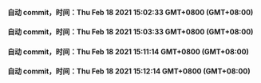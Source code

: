 #### 自动 commit，时间：Thu Feb 18 2021 15:02:33 GMT+0800 (GMT+08:00)
#### 自动 commit，时间：Thu Feb 18 2021 15:03:33 GMT+0800 (GMT+08:00)
#### 自动 commit，时间：Thu Feb 18 2021 15:11:14 GMT+0800 (GMT+08:00)
#### 自动 commit，时间：Thu Feb 18 2021 15:12:14 GMT+0800 (GMT+08:00)
